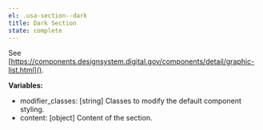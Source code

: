 ```yaml
---
el: .usa-section--dark
title: Dark Section
state: complete
---
```

See
[https://components.designsystem.digital.gov/components/detail/graphic-list.html]().

__Variables:__
* modifier_classes: [string] Classes to modify the default component styling.
* content: [object] Content of the section.
